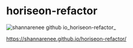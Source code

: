 # horiseon-refactor

![shannarenee github io_horiseon-refactor_](https://user-images.githubusercontent.com/126972906/227124648-94703570-2321-4474-8b60-a5e2987aa04f.png)

https://shannarenee.github.io/horiseon-refactor/

